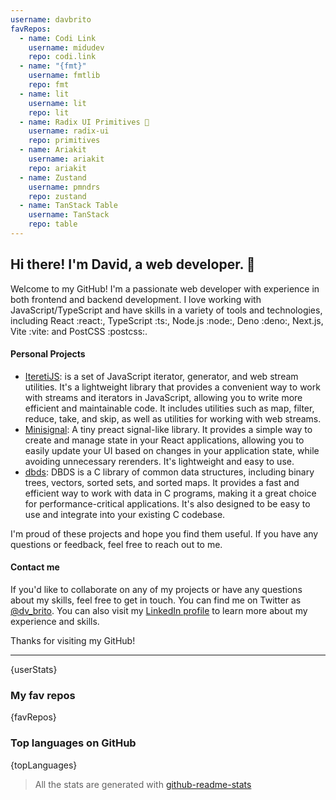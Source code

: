 ```yaml
---
username: davbrito
favRepos:
  - name: Codi Link
    username: midudev
    repo: codi.link
  - name: "{fmt}"
    username: fmtlib
    repo: fmt
  - name: lit
    username: lit
    repo: lit
  - name: Radix UI Primitives 💖
    username: radix-ui
    repo: primitives
  - name: Ariakit
    username: ariakit
    repo: ariakit
  - name: Zustand
    username: pmndrs
    repo: zustand
  - name: TanStack Table
    username: TanStack
    repo: table
---
```


<!--
**davbrito/davbrito** is a ✨ _special_ ✨ repository because its \`README.md\` (this file) appears on your GitHub profile.

Here are some ideas to get you started:

- 🔭 I’m currently working on ...
- 🌱 I’m currently learning ...
- 👯 I’m looking to collaborate on ...
- 🤔 I’m looking for help with ...
- 💬 Ask me about ...
- 📫 How to reach me: ...
- 😄 Pronouns: ...
- ⚡ Fun fact: ...
-->

## Hi there! I'm David, a web developer. 👋

Welcome to my GitHub! I'm a passionate web developer with experience in both frontend and backend development. I love working with JavaScript/TypeScript and have skills in a variety of tools and technologies, including React :react:, TypeScript :ts:, Node.js :node:, Deno :deno:, Next.js, Vite :vite: and PostCSS :postcss:.

#### Personal Projects

- [IteretiJS](https://github.com/davbrito/iteretijs): is a set of JavaScript iterator, generator, and web stream utilities. It's a lightweight library that provides a convenient way to work with streams and iterators in JavaScript, allowing you to write more efficient and maintainable code. It includes utilities such as map, filter, reduce, take, and skip, as well as utilities for working with web streams.
- [Minisignal](https://github.com/davbrito/minisignal): A tiny preact signal-like library. It provides a simple way to create and manage state in your React applications, allowing you to easily update your UI based on changes in your application state, while avoiding unnecessary rerenders. It's lightweight and easy to use.
- [dbds](https://github.com/davbrito/dbds): DBDS is a C library of common data structures, including binary trees, vectors, sorted sets, and sorted maps. It provides a fast and efficient way to work with data in C programs, making it a great choice for performance-critical applications. It's also designed to be easy to use and integrate into your existing C codebase.

I'm proud of these projects and hope you find them useful. If you have any questions or feedback, feel free to reach out to me.


#### Contact me

If you'd like to collaborate on any of my projects or have any questions about my skills, feel free to get in touch. You can find me on Twitter as [@dv_brito](https://twitter.com/dv_brito). You can also visit my [LinkedIn profile](https://www.linkedin.com/in/dv-brito/) to learn more about my experience and skills.

Thanks for visiting my GitHub!


---

{userStats}

### My fav repos

{favRepos}

### Top languages on GitHub

{topLanguages}

> All the stats are generated with
> [github-readme-stats](https://github.com/anuraghazra/github-readme-stats)
